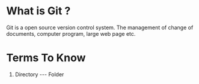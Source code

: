 # What is Git ?
Git is a open source version control system. The management of change of documents, computer program, large web page etc.

# Terms To Know
1. Directory --- Folder
